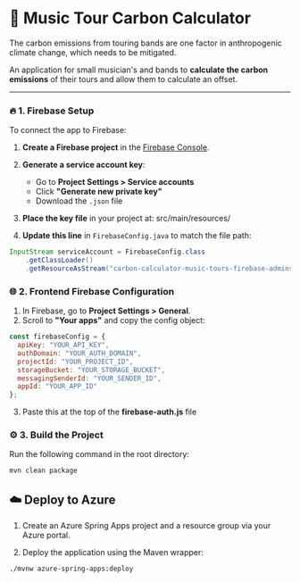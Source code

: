 # 🎸 Music Tour Carbon Calculator

The carbon emissions from touring bands are one factor in anthropogenic climate change, which needs to be mitigated. 

An application for small musician's and bands to **calculate the carbon emissions** of their tours and allow them to calculate an offset.

---

### 🔥 1. Firebase Setup

To connect the app to Firebase:

1. **Create a Firebase project** in the [Firebase Console](https://console.firebase.google.com/).
   
3. **Generate a service account key**:
   - Go to **Project Settings > Service accounts**
   - Click **"Generate new private key"**
   - Download the `.json` file
     
4. **Place the key file** in your project at: src/main/resources/
   
5. **Update this line** in `FirebaseConfig.java` to match the file path:

```java
InputStream serviceAccount = FirebaseConfig.class
    .getClassLoader()
    .getResourceAsStream("carbon-calculator-music-tours-firebase-adminsdk-fbsvc-0538dad743.json");
```

### 🌐 2. Frontend Firebase Configuration

1. In Firebase, go to **Project Settings > General**.
2. Scroll to **"Your apps"** and copy the config object:
   
```javascript
const firebaseConfig = {
  apiKey: "YOUR_API_KEY",
  authDomain: "YOUR_AUTH_DOMAIN",
  projectId: "YOUR_PROJECT_ID",
  storageBucket: "YOUR_STORAGE_BUCKET",
  messagingSenderId: "YOUR_SENDER_ID",
  appId: "YOUR_APP_ID"
};
```

3. Paste this at the top of the **firebase-auth.js** file

### ⚙️ 3. Build the Project

Run the following command in the root directory:

```bash
mvn clean package
```
## ☁️ Deploy to Azure

1. Create an Azure Spring Apps project and a resource group via your Azure portal.

2. Deploy the application using the Maven wrapper:

```bash
./mvnw azure-spring-apps:deploy
```
